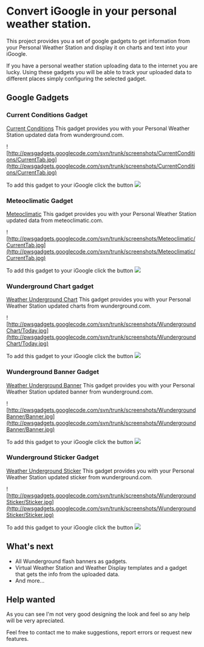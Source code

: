 # Convert iGoogle in your personal weather station. #

This project provides you a set of google gadgets to get information from your Personal Weather Station and display it on charts and text into your iGoogle.

If you have a personal weather station uploading data to the internet you are lucky. Using these gadgets you will be able to track your uploaded data to different places simply configuring the selected gadget.

## Google Gadgets ##
### Current Conditions Gadget ###
[Current Conditions](CurrentConditions.md) This gadget provides you with your Personal Weather Station updated data from wunderground.com.

![http://pwsgadgets.googlecode.com/svn/trunk/screenshots/CurrentConditions/CurrentTab.jpg](http://pwsgadgets.googlecode.com/svn/trunk/screenshots/CurrentConditions/CurrentTab.jpg)

To add this gadget to your iGoogle click the button [![](http://gmodules.com/ig/images/plus_google.gif)](http://fusion.google.com/add?source=atgs&moduleurl=http%3A//pwsgadgets.googlecode.com/svn/trunk/pws_CurrentConditions.xml)
### Meteoclimatic Gadget ###
[Meteoclimatic](Meteoclimatic.md) This gadget provides you with your Personal Weather Station updated data from meteoclimatic.com.

![http://pwsgadgets.googlecode.com/svn/trunk/screenshots/Meteoclimatic/CurrentTab.jpg](http://pwsgadgets.googlecode.com/svn/trunk/screenshots/Meteoclimatic/CurrentTab.jpg)

To add this gadget to your iGoogle click the button [![](http://gmodules.com/ig/images/plus_google.gif)](http://fusion.google.com/add?source=atgs&moduleurl=http%3A//pwsgadgets.googlecode.com/svn/trunk/pws_Meteoclimatic.xml)
### Wunderground Chart gadget ###
[Weather Underground Chart](WundergroundChart.md) This gadget provides you with your Personal Weather Station updated charts from wunderground.com.

![http://pwsgadgets.googlecode.com/svn/trunk/screenshots/WundergroundChart/Today.jpg](http://pwsgadgets.googlecode.com/svn/trunk/screenshots/WundergroundChart/Today.jpg)

To add this gadget to your iGoogle click the button [![](http://gmodules.com/ig/images/plus_google.gif)](http://fusion.google.com/add?source=atgs&moduleurl=http%3A//pwsgadgets.googlecode.com/svn/trunk/pws_WundergroundChart.xml)
### Wunderground Banner Gadget ###
[Weather Underground Banner](WundergroundBanner.md) This gadget provides you with your Personal Weather Station updated banner from wunderground.com.

![http://pwsgadgets.googlecode.com/svn/trunk/screenshots/WundergroundBanner/Banner.jpg](http://pwsgadgets.googlecode.com/svn/trunk/screenshots/WundergroundBanner/Banner.jpg)

To add this gadget to your iGoogle click the button [![](http://gmodules.com/ig/images/plus_google.gif)](http://fusion.google.com/add?source=atgs&moduleurl=http%3A//pwsgadgets.googlecode.com/svn/trunk/pws_WundergroundBanner.xml)
### Wunderground Sticker Gadget ###
[Weather Underground Sticker](WundergroundSticker.md) This gadget provides you with your Personal Weather Station updated sticker from wunderground.com.

![http://pwsgadgets.googlecode.com/svn/trunk/screenshots/WundergroundSticker/Sticker.jpg](http://pwsgadgets.googlecode.com/svn/trunk/screenshots/WundergroundSticker/Sticker.jpg)

To add this gadget to your iGoogle click the button [![](http://gmodules.com/ig/images/plus_google.gif)](http://fusion.google.com/add?source=atgs&moduleurl=http%3A//pwsgadgets.googlecode.com/svn/trunk/pws_WundergroundSticker.xml)

## What's next ##
  * All Wunderground flash banners as gadgets.
  * Virtual Weather Station and Weather Display templates and a gadget that gets the info from the uploaded data.
  * And more...
## Help wanted ##
As you can see I'm not very good designing the look and feel so any help will be very apreciated.

Feel free to contact me to make suggestions, report errors or request new features.